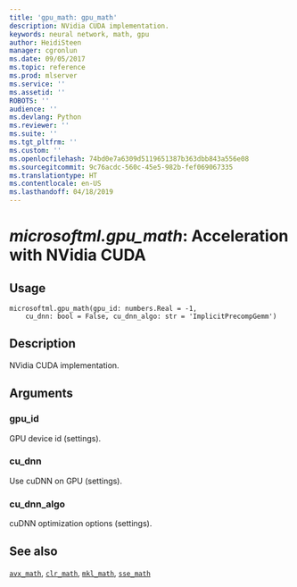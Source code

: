 ```yaml
---
title: 'gpu_math: gpu_math'
description: NVidia CUDA implementation.
keywords: neural network, math, gpu
author: HeidiSteen
manager: cgronlun
ms.date: 09/05/2017
ms.topic: reference
ms.prod: mlserver
ms.service: ''
ms.assetid: ''
ROBOTS: ''
audience: ''
ms.devlang: Python
ms.reviewer: ''
ms.suite: ''
ms.tgt_pltfrm: ''
ms.custom: ''
ms.openlocfilehash: 74bd0e7a6309d5119651387b363dbb843a556e08
ms.sourcegitcommit: 9c76acdc-560c-45e5-982b-fef069067335
ms.translationtype: HT
ms.contentlocale: en-US
ms.lasthandoff: 04/18/2019
---
```

# <a name="microsoftmlgpumath-acceleration-with-nvidia-cuda"></a>*microsoftml.gpu_math*: Acceleration with NVidia CUDA





## <a name="usage"></a>Usage



```
microsoftml.gpu_math(gpu_id: numbers.Real = -1,
    cu_dnn: bool = False, cu_dnn_algo: str = 'ImplicitPrecompGemm')
```





## <a name="description"></a>Description

NVidia CUDA implementation.


## <a name="arguments"></a>Arguments


### <a name="gpuid"></a>gpu_id

GPU device id (settings).


### <a name="cudnn"></a>cu_dnn

Use cuDNN on GPU (settings).


### <a name="cudnnalgo"></a>cu_dnn_algo

cuDNN optimization options (settings).


## <a name="see-also"></a>See also

[`avx_math`](avx-math.md), [`clr_math`](clr-math.md), [`mkl_math`](mkl-math.md), [`sse_math`](sse-math.md)
